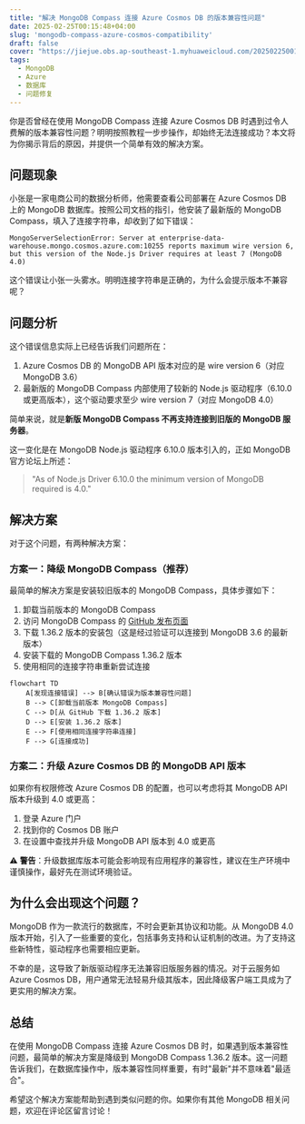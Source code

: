 ```yaml
---
title: "解决 MongoDB Compass 连接 Azure Cosmos DB 的版本兼容性问题"
date: 2025-02-25T00:15:48+04:00
slug: 'mongodb-compass-azure-cosmos-compatibility'
draft: false
cover: "https://jiejue.obs.ap-southeast-1.myhuaweicloud.com/20250225001857779.webp"
tags:
  - MongoDB
  - Azure
  - 数据库
  - 问题修复
---
```


你是否曾经在使用 MongoDB Compass 连接 Azure Cosmos DB 时遇到过令人费解的版本兼容性问题？明明按照教程一步步操作，却始终无法连接成功？本文将为你揭示背后的原因，并提供一个简单有效的解决方案。

<!--more-->

## 问题现象

小张是一家电商公司的数据分析师，他需要查看公司部署在 Azure Cosmos DB 上的 MongoDB 数据库。按照公司文档的指引，他安装了最新版的 MongoDB Compass，填入了连接字符串，却收到了如下错误：

```
MongoServerSelectionError: Server at enterprise-data-warehouse.mongo.cosmos.azure.com:10255 reports maximum wire version 6, but this version of the Node.js Driver requires at least 7 (MongoDB 4.0)
```

这个错误让小张一头雾水。明明连接字符串是正确的，为什么会提示版本不兼容呢？

## 问题分析

这个错误信息实际上已经告诉我们问题所在：

1. Azure Cosmos DB 的 MongoDB API 版本对应的是 wire version 6（对应 MongoDB 3.6）
2. 最新版的 MongoDB Compass 内部使用了较新的 Node.js 驱动程序（6.10.0 或更高版本），这个驱动要求至少 wire version 7（对应 MongoDB 4.0）

简单来说，就是**新版 MongoDB Compass 不再支持连接到旧版的 MongoDB 服务器**。

这一变化是在 MongoDB Node.js 驱动程序 6.10.0 版本引入的，正如 MongoDB 官方论坛上所述：

> "As of Node.js Driver 6.10.0 the minimum version of MongoDB required is 4.0."

## 解决方案

对于这个问题，有两种解决方案：

### 方案一：降级 MongoDB Compass（推荐）

最简单的解决方案是安装较旧版本的 MongoDB Compass，具体步骤如下：

1. 卸载当前版本的 MongoDB Compass
2. 访问 MongoDB Compass 的 [GitHub 发布页面](https://github.com/mongodb-js/compass/releases)
3. 下载 1.36.2 版本的安装包（这是经过验证可以连接到 MongoDB 3.6 的最新版本）
4. 安装下载的 MongoDB Compass 1.36.2 版本
5. 使用相同的连接字符串重新尝试连接

```mermaid
flowchart TD
    A[发现连接错误] --> B[确认错误为版本兼容性问题]
    B --> C[卸载当前版本 MongoDB Compass]
    C --> D[从 GitHub 下载 1.36.2 版本]
    D --> E[安装 1.36.2 版本]
    E --> F[使用相同连接字符串连接]
    F --> G[连接成功]
```

### 方案二：升级 Azure Cosmos DB 的 MongoDB API 版本

如果你有权限修改 Azure Cosmos DB 的配置，也可以考虑将其 MongoDB API 版本升级到 4.0 或更高：

1. 登录 Azure 门户
2. 找到你的 Cosmos DB 账户
3. 在设置中查找并升级 MongoDB API 版本到 4.0 或更高

⚠️ **警告**：升级数据库版本可能会影响现有应用程序的兼容性，建议在生产环境中谨慎操作，最好先在测试环境验证。

## 为什么会出现这个问题？

MongoDB 作为一款流行的数据库，不时会更新其协议和功能。从 MongoDB 4.0 版本开始，引入了一些重要的变化，包括事务支持和认证机制的改进。为了支持这些新特性，驱动程序也需要相应更新。

不幸的是，这导致了新版驱动程序无法兼容旧版服务器的情况。对于云服务如 Azure Cosmos DB，用户通常无法轻易升级其版本，因此降级客户端工具成为了更实用的解决方案。

## 总结

在使用 MongoDB Compass 连接 Azure Cosmos DB 时，如果遇到版本兼容性问题，最简单的解决方案是降级到 MongoDB Compass 1.36.2 版本。这一问题告诉我们，在数据库操作中，版本兼容性同样重要，有时"最新"并不意味着"最适合"。

希望这个解决方案能帮助到遇到类似问题的你。如果你有其他 MongoDB 相关问题，欢迎在评论区留言讨论！
